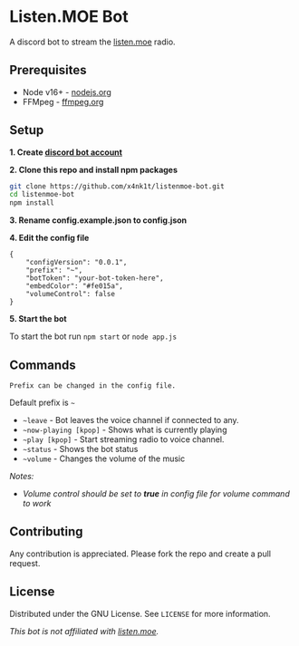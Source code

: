 # Listen.MOE Bot

A discord bot to stream the [listen.moe](https://listen.moe) radio.

## Prerequisites
- Node v16+ - [nodejs.org](https://nodejs.org)
- FFMpeg - [ffmpeg.org](https://ffmpeg.org/download.html)

## Setup

**1. Create [discord bot account](https://discord.com/developers/applications)**

**2. Clone this repo and install npm packages**
```sh
git clone https://github.com/x4nk1t/listenmoe-bot.git
cd listenmoe-bot
npm install
```

**3. Rename config.example.json to config.json**

**4. Edit the config file**
```
{
    "configVersion": "0.0.1",
    "prefix": "~",
    "botToken": "your-bot-token-here",
    "embedColor": "#fe015a",
    "volumeControl": false
}
```

**5. Start the bot**

To start the bot run `npm start` or `node app.js`

## Commands
`Prefix can be changed in the config file.`

Default prefix is `~`
- `~leave` - Bot leaves the voice channel if connected to any.
- `~now-playing [kpop]` - Shows what is currently playing
- `~play [kpop]` - Start streaming radio to voice channel.
- `~status` - Shows the bot status
- `~volume` - Changes the volume of the music

_Notes:_
- _Volume control should be set to **true** in config file for volume command to work_

## Contributing
Any contribution is appreciated. Please fork the repo and create a pull request.

## License
Distributed under the GNU License. See `LICENSE` for more information.



_This bot is not affiliated with [listen.moe](https://listen.moe)._
